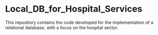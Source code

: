 # Local_DB_for_Hospital_Services
This repository contains the code developed for the implementation of a relational database, with a focus on the hospital sector.
